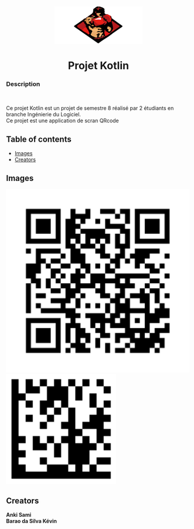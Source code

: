  <p align="center">
  <a href="https://example.com/">
    <img src="https://raw.githubusercontent.com/ankisami/UltimateFight/master/DemoImages/logoUltimateFight.png" alt="Logo" width=242 height=102>
  </a>

  <h1 align="center">Projet Kotlin</h1>

  <p align="center">
    <h3>Description</h3>
    <br>
    <p>
    Ce projet Kotlin est un projet de semestre 8 réalisé par 2 étudiants en branche Ingénierie du Logiciel.<br>
    Ce projet est une application de scran QRcode<br>
    </p>
    
  </p>
</p>


## Table of contents


- [Images](#images)
- [Creators](#creators)





## Images

 <img src="https://github.com/KevinBarao/Projet_Kotlin_BaraoDaSilva_Anki/blob/main/imagesDemo/QRcode1.png" alt="QR code 1" width=500 height=500>

 <img src="https://github.com/KevinBarao/Projet_Kotlin_BaraoDaSilva_Anki/blob/main/imagesDemo/QRcode2.png" alt="QR code 2" width=300 height=300>

 
## Creators

**Anki Sami** <br>
**Barao da Silva Kévin** <br>

